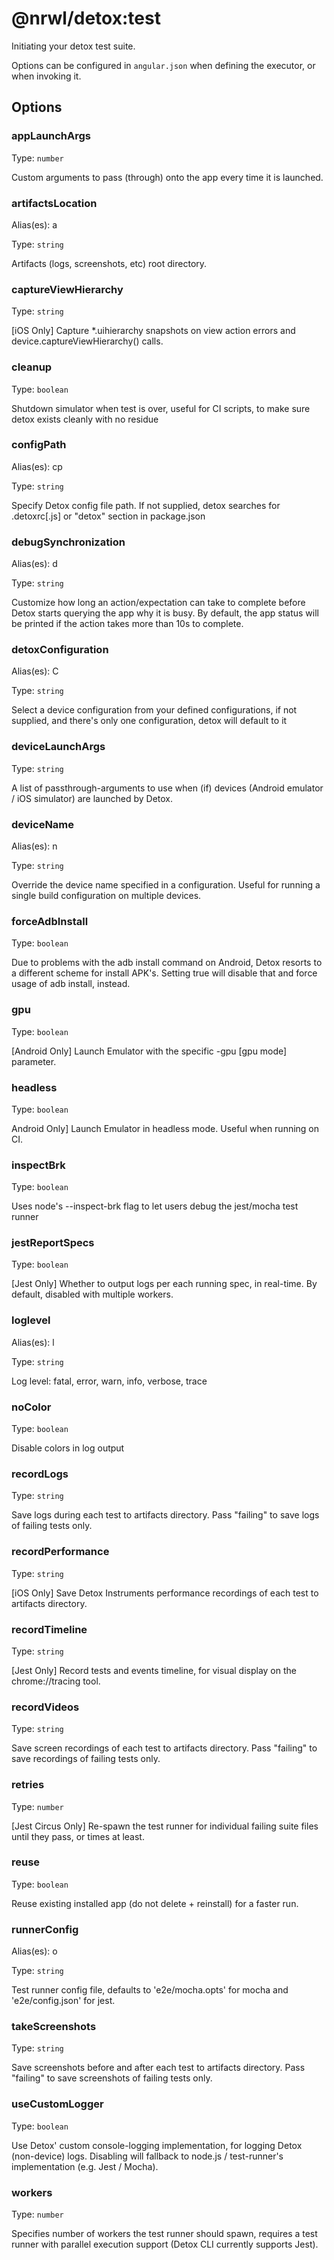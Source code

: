 # @nrwl/detox:test

Initiating your detox test suite.

Options can be configured in `angular.json` when defining the executor, or when invoking it.

## Options

### appLaunchArgs

Type: `number`

Custom arguments to pass (through) onto the app every time it is launched.

### artifactsLocation

Alias(es): a

Type: `string`

Artifacts (logs, screenshots, etc) root directory.

### captureViewHierarchy

Type: `string`

[iOS Only] Capture \*.uihierarchy snapshots on view action errors and device.captureViewHierarchy() calls.

### cleanup

Type: `boolean`

Shutdown simulator when test is over, useful for CI scripts, to make sure detox exists cleanly with no residue

### configPath

Alias(es): cp

Type: `string`

Specify Detox config file path. If not supplied, detox searches for .detoxrc[.js] or "detox" section in package.json

### debugSynchronization

Alias(es): d

Type: `string`

Customize how long an action/expectation can take to complete before Detox starts querying the app why it is busy. By default, the app status will be printed if the action takes more than 10s to complete.

### detoxConfiguration

Alias(es): C

Type: `string`

Select a device configuration from your defined configurations, if not supplied, and there's only one configuration, detox will default to it

### deviceLaunchArgs

Type: `string`

A list of passthrough-arguments to use when (if) devices (Android emulator / iOS simulator) are launched by Detox.

### deviceName

Alias(es): n

Type: `string`

Override the device name specified in a configuration. Useful for running a single build configuration on multiple devices.

### forceAdbInstall

Type: `boolean`

Due to problems with the adb install command on Android, Detox resorts to a different scheme for install APK's. Setting true will disable that and force usage of adb install, instead.

### gpu

Type: `boolean`

[Android Only] Launch Emulator with the specific -gpu [gpu mode] parameter.

### headless

Type: `boolean`

Android Only] Launch Emulator in headless mode. Useful when running on CI.

### inspectBrk

Type: `boolean`

Uses node's --inspect-brk flag to let users debug the jest/mocha test runner

### jestReportSpecs

Type: `boolean`

[Jest Only] Whether to output logs per each running spec, in real-time. By default, disabled with multiple workers.

### loglevel

Alias(es): l

Type: `string`

Log level: fatal, error, warn, info, verbose, trace

### noColor

Type: `boolean`

Disable colors in log output

### recordLogs

Type: `string`

Save logs during each test to artifacts directory. Pass "failing" to save logs of failing tests only.

### recordPerformance

Type: `string`

[iOS Only] Save Detox Instruments performance recordings of each test to artifacts directory.

### recordTimeline

Type: `string`

[Jest Only] Record tests and events timeline, for visual display on the chrome://tracing tool.

### recordVideos

Type: `string`

Save screen recordings of each test to artifacts directory. Pass "failing" to save recordings of failing tests only.

### retries

Type: `number`

[Jest Circus Only] Re-spawn the test runner for individual failing suite files until they pass, or <N> times at least.

### reuse

Type: `boolean`

Reuse existing installed app (do not delete + reinstall) for a faster run.

### runnerConfig

Alias(es): o

Type: `string`

Test runner config file, defaults to 'e2e/mocha.opts' for mocha and 'e2e/config.json' for jest.

### takeScreenshots

Type: `string`

Save screenshots before and after each test to artifacts directory. Pass "failing" to save screenshots of failing tests only.

### useCustomLogger

Type: `boolean`

Use Detox' custom console-logging implementation, for logging Detox (non-device) logs. Disabling will fallback to node.js / test-runner's implementation (e.g. Jest / Mocha).

### workers

Type: `number`

Specifies number of workers the test runner should spawn, requires a test runner with parallel execution support (Detox CLI currently supports Jest).
